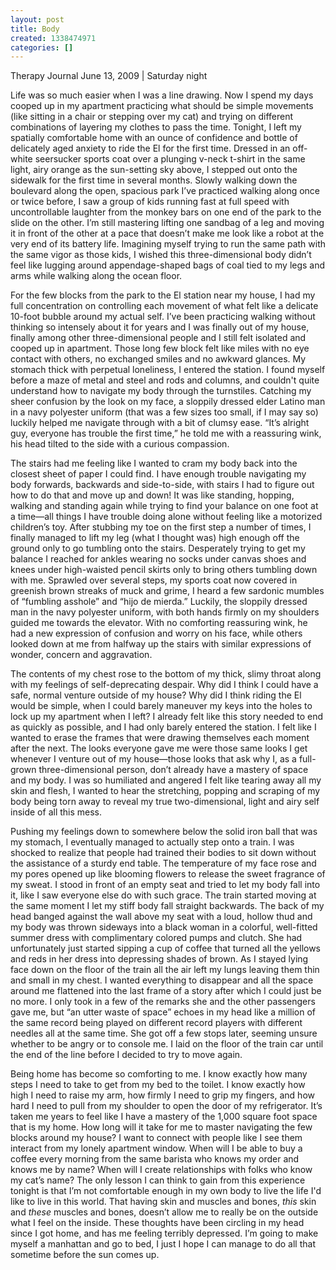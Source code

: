 ```yaml
---
layout: post
title: Body
created: 1338474971
categories: []
---
```

Therapy Journal
June 13, 2009 | Saturday night

Life was so much easier when I was a line drawing. Now I spend my days cooped up in my apartment practicing what should be simple movements (like sitting in a chair or stepping over my cat) and trying on different combinations of layering my clothes to pass the time. Tonight, I left my spatially comfortable home with an ounce of confidence and bottle of delicately aged anxiety to ride the El for the first time. Dressed in an off-white seersucker sports coat over a plunging v-neck t-shirt in the same light, airy orange as the sun-setting sky above, I stepped out onto the sidewalk for the first time in several months. Slowly walking down the boulevard along the open, spacious park I’ve practiced walking along once or twice before, I saw a group of kids running fast at full speed with uncontrollable laughter from the monkey bars on one end of the park to the slide on the other. I’m still mastering lifting one sandbag of a leg and moving it in front of the other at a pace that doesn’t make me look like a robot at the very end of its battery life. Imagining myself trying to run the same path with the same vigor as those kids, I wished this three-dimensional body didn’t feel like lugging around appendage-shaped bags of coal tied to my legs and arms while walking along the ocean floor. 

For the few blocks from the park to the El station near my house, I had my full concentration on controlling each movement of what felt like a delicate 10-foot bubble around my actual self. I’ve been practicing walking without thinking so intensely about it for years and I was finally out of my house, finally among other three-dimensional people and I still felt isolated and cooped up in apartment. Those long few block felt like miles with no eye contact with others, no exchanged smiles and no awkward glances. My stomach thick with perpetual loneliness, I entered the station. I found myself before a maze of metal and steel and rods and columns, and couldn't quite understand how to navigate my body through the turnstiles. Catching my sheer confusion by the look on my face, a sloppily dressed elder Latino man in a navy polyester uniform (that was a few sizes too small, if I may say so) luckily helped me navigate through with a bit of clumsy ease. “It’s alright guy, everyone has trouble the first time,” he told me with a reassuring wink, his head tilted to the side with a curious compassion.  

The stairs had me feeling like I wanted to cram my body back into the closest sheet of paper I could find. I have enough trouble navigating my body forwards, backwards and side-to-side, with stairs I had to figure out how to do that and move up and down! It was like standing, hopping, walking and standing again while trying to find your balance on one foot at a time—all things I have trouble doing alone without feeling like a motorized children’s toy. After stubbing my toe on the first step a number of times, I finally managed to lift my leg (what I thought was) high enough off the ground only to go tumbling onto the stairs. Desperately trying to get my balance I reached for ankles wearing no socks under canvas shoes and knees under high-waisted pencil skirts only to bring others tumbling down with me. Sprawled over several steps, my sports coat now covered in greenish brown streaks of muck and grime, I heard a few sardonic mumbles of “fumbling asshole” and “hijo de mierda.” Luckily, the sloppily dressed man in the navy polyester uniform, with both hands firmly on my shoulders guided me towards the elevator. With no comforting reassuring wink, he had a new expression of confusion and worry on his face, while others looked down at me from halfway up the stairs with similar expressions of wonder, concern and aggravation. 

The contents of my chest rose to the bottom of my thick, slimy throat along with my feelings of self-deprecating despair. Why did I think I could have a safe, normal venture outside of my house? Why did I think riding the El would be simple, when I could barely maneuver my keys into the holes to lock up my apartment when I left? I already felt like this story needed to end as quickly as possible, and I had only barely entered the station. I felt like I wanted to erase the frames that were drawing themselves each moment after the next. The looks everyone gave me were those same looks I get whenever I venture out of my house—those looks that ask why I, as a full-grown three-dimensional person, don’t already have a mastery of space and my body. I was so humiliated and angered I felt like tearing away all my skin and flesh, I wanted to hear the stretching, popping and scraping of my body being torn away to reveal my true two-dimensional, light and airy self inside of all this mess.

Pushing my feelings down to somewhere below the solid iron ball that was my stomach, I eventually managed to actually step onto a train. I was shocked to realize that people had trained their bodies to sit down without the assistance of a sturdy end table. The temperature of my face rose and my pores opened up like blooming flowers to release the sweet fragrance of my sweat. I stood in front of an empty seat and tried to let my body fall into it, like I saw everyone else do with such grace. The train started moving at the same moment I let my stiff body fall straight backwards. The back of my head banged against the wall above my seat with a loud, hollow thud and my body was thrown sideways into a black woman in a colorful, well-fitted summer dress with complimentary colored pumps and clutch. She had unfortunately just started sipping a cup of coffee that turned all the yellows and reds in her dress into depressing shades of brown. As I stayed lying face down on the floor of the train all the air left my lungs leaving them thin and small in my chest. I wanted everything to disappear and all the space around me flattened into the last frame of a story after which I could just be no more. I only took in a few of the remarks she and the other passengers gave me, but “an utter waste of space” echoes in my head like a million of the same record being played on different record players with different needles all at the same time. She got off a few stops later, seeming unsure whether to be angry or to console me. I laid on the floor of the train car until the end of the line before I decided to try to move again.

Being home has become so comforting to me. I know exactly how many steps I need to take to get from my bed to the toilet. I know exactly how high I need to raise my arm, how firmly I need to grip my fingers, and how hard I need to pull from my shoulder to open the door of my refrigerator. It’s taken me years to feel like I have a mastery of the 1,000 square foot space that is my home. How long will it take for me to master navigating the few blocks around my house? I want to connect with people like I see them interact from my lonely apartment window. When will I be able to buy a coffee every morning from the same barista who knows my order and knows me by name? When will I create relationships with folks who know my cat’s name? The only lesson I can think to gain from this experience tonight is that I’m not comfortable enough in my own body to live the life I'd like to live in this world. That having skin and muscles and bones, <em>this</em> skin and <em>these</em> muscles and bones, doesn’t allow me to really be on the outside what I feel on the inside. These thoughts have been circling in my head since I got home, and has me feeling terribly depressed. I’m going to make myself a manhattan and go to bed, I just I hope I can manage to do all that sometime before the sun comes up.
